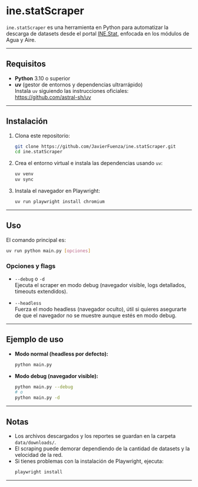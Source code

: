# ine.statScraper

`ine.statScraper` es una herramienta en Python para automatizar la descarga de datasets desde el portal [INE.Stat](https://stat.ine.cl/), enfocada en los módulos de Agua y Aire.

---

## Requisitos

- **Python** 3.10 o superior  
- **uv** (gestor de entornos y dependencias ultrarrápido)  
  Instala `uv` siguiendo las instrucciones oficiales:  
  https://github.com/astral-sh/uv

---

## Instalación

1. Clona este repositorio:
   ```bash
   git clone https://github.com/JavierFuenza/ine.statScraper.git
   cd ine.statScraper
   ```

2. Crea el entorno virtual e instala las dependencias usando `uv`:
   ```bash
   uv venv
   uv sync
   ```
3. Instala el navegador en Playwright:
   ```bash
   uv run playwright install chromium
   ```
---

## Uso

El comando principal es:

```bash
uv run python main.py [opciones]
```

### Opciones y flags

- `--debug` o `-d`  
  Ejecuta el scraper en modo debug (navegador visible, logs detallados, timeouts extendidos).

- `--headless`  
  Fuerza el modo headless (navegador oculto), útil si quieres asegurarte de que el navegador no se muestre aunque estés en modo debug.

---

## Ejemplo de uso

- **Modo normal (headless por defecto):**
  ```bash
  python main.py
  ```

- **Modo debug (navegador visible):**
  ```bash
  python main.py --debug
  # o
  python main.py -d
  ```

---

## Notas

- Los archivos descargados y los reportes se guardan en la carpeta `data/downloads/`.
- El scraping puede demorar dependiendo de la cantidad de datasets y la velocidad de la red.
- Si tienes problemas con la instalación de Playwright, ejecuta:
  ```bash
  playwright install
  ```

---


